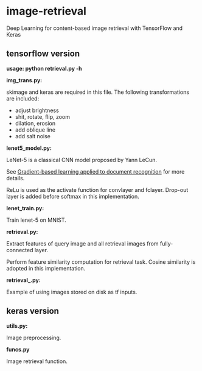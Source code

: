 # image-retrieval
Deep Learning for content-based image retrieval with TensorFlow and Keras


## tensorflow version

**usage: python retrieval.py -h**

**img_trans.py:**

skimage and keras are required in this file. The following transformations are included:

- adjust brightness
- shit, rotate, flip, zoom
- dilation, erosion
- add oblique line
- add salt noise

**lenet5_model.py:**

LeNet-5 is a classical CNN model proposed by Yann LeCun. 

See [Gradient-based learning applied to document recognition](https://ieeexplore.ieee.org/abstract/document/726791/) for more details.

ReLu is used as the activate function for convlayer and fclayer. Drop-out layer is added before softmax in this implementation.

**lenet_train.py:**

Train lenet-5 on MNIST.

**retrieval.py:**

Extract features of query image and all retrieval images from fully-connected layer.

Perform feature similarity computation for retrieval task. Cosine similarity is adopted in this implementation.

**retrieval_.py:**

Example of using images stored on disk as tf inputs.


## keras version

**utils.py:**

Image preprocessing.

**funcs.py**

Image retrieval function.
